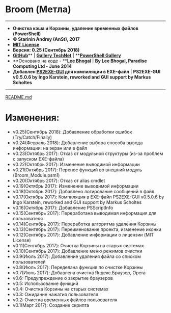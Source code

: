 # **Broom \(Метла\)**

---

* **Очистка кэша и Корзины, удаление временных файлов \(PowerShell\)**
* **© Starinin Andrey \(AnSt\), 2017**
* [**MIT License**](/LICENSE)
* **Версия: 0.25 \(Сентябрь 2018\)**
* [**GitHub**](https://github.com/anst-foto/Broom)** \| **[**Gallery TechNet**](https://gallery.technet.microsoft.com/PowerShell-f24f32cb)** \| **[**PowerShell Gallery**](https://www.powershellgallery.com/packages/Broom)
* **Основано на коде - **[**Lee Bhogal**](https://github.com/lemtek/Powershell) \| **By Lee Bhogal, Paradise Computing Ltd - June 2014**
* **Добавлен **[**PS2EXE-GUI**](https://gallery.technet.microsoft.com/scriptcenter/PS2EXE-GUI-Convert-e7cb69d5)** для компиляции в EXE-файл** \| **PS2EXE-GUI v0.5.0.6 by Ingo Karstein, reworked and GUI support by Markus Scholtes**

---

[README.md](/README.md)

# Изменения:

* v0.25\(Сентябрь 2018\):   Добавление обработки ошибок (Try/Catch/Finally)
* v0.24\(Февраль 2018\):    Добавление выбора способа вывода информации: на экран или в файл
* v0.23\(Октябрь 2017\):    Отказ от модульной структуры \(из-за проблем с запуском EXE-файла\)
* v0.22\(Октябрь 2017\):    Изменение выводимой информации
* v0.21\(Октябрь 2017\):    Перенос функций во внешний модуль \(Broom\_Module.psm1\)
* v0.20\(Октябрь 2017\):    Отказ от alias cmdlet
* v0.19\(Октябрь 2017\):    Изменение выводимой информации
* v0.18\(Октябрь 2017\):    Добавлено логирование сообщений в файл
* v0.17\(Октябрь 2017\):  Компиляция в EXE-файл PS2EXE-GUI v0.5.0.6 by Ingo Karstein, reworked and GUI support by Markus Scholtes
* v0.16\(Октябрь 2017\):  Добавление PSScriptInfo
* v0.15\(Сентябрь 2017\):    Переработана выводимая информация для пользователя
* v0.14\(Сентябрь 2017\):    Переработка алгоритма удаления Корзины
* v0.13\(Сентябрь 2017\):    Переименование проекта, изменение иконки
* v0.12\(Сентябрь 2017\):    Добавление информации о лицензии \(MIT License\)
* v0.11\(Сентябрь 2017\):    Очистка Корзины на старых системах
* v0.10\(Сентябрь 2017\):    Добавление меню режимов очистки
* v0.9\(Июль 2017\):        Добавление удаления файла со списком пользователей
* v0.8\(Июль 2017\):        Переделана функция по очистке Корзины
* v0.7\(Июнь 2017\):        Добавлена очистка Яндекс.Браузер, Opera
* v0.6:                    Предупреждение о закрытие браузеров
* v0.5:                    Использование функций
* v0.4:                    Очистка Корзины на старых системах
* v0.3:                    Ожидание нажатия пользователя
* v0.2:                    Очистка временных файлов пользователя
* v0.1\(Март 2017\):        Создание скрипта



